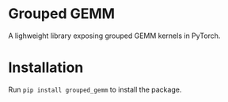 # Grouped GEMM

A lighweight library exposing grouped GEMM kernels in PyTorch.

# Installation

Run `pip install grouped_gemm` to install the package.